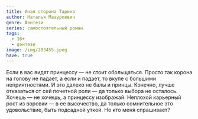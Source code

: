 ```yaml
---
title: Иная сторона Тарина
author: Наталья Мазуркевич
genre: Фэнтези
series: самостоятельный роман
tags:
  - 16+
  - фэнтези
image: /img/283455.jpeg
have: true
---
```

Если в вас видят принцессу — не стоит обольщаться. Просто так корона на голову не падает, а если и падает, то вкупе с большими неприятностями. И это далеко не балы и принцы. Конечно, лучше отказаться от сей почетной роли — да только выбора не осталось. Хочешь — не хочешь, а принцессу изображай. Неплохой карьерный рост из воровки — в ее высочество, да только сомнительное это удовольствие, быть подсадной уткой. Но кто меня спрашивает?